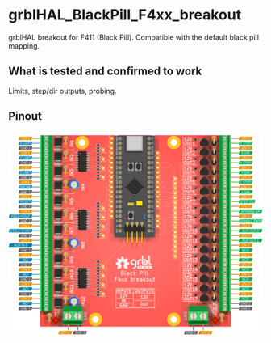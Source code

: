 # grblHAL_BlackPill_F4xx_breakout
grblHAL breakout for F411 (Black Pill). Compatible with the default black pill mapping.

## What is tested and confirmed to work

Limits, step/dir outputs, probing.

## Pinout

![Pinout][pic_pinout]

[pic_pinout]: images/Pinout.png